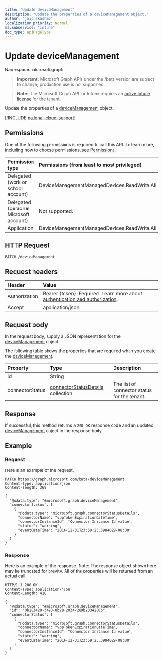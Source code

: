 ```yaml
---
title: "Update deviceManagement"
description: "Update the properties of a deviceManagement object."
author: "jaiprakashmb"
localization_priority: Normal
ms.subservice: "intune"
doc_type: apiPageType
---
```


# Update deviceManagement

Namespace: microsoft.graph

> **Important:** Microsoft Graph APIs under the /beta version are subject to change; production use is not supported.

> **Note:** The Microsoft Graph API for Intune requires an [active Intune license](https://go.microsoft.com/fwlink/?linkid=839381) for the tenant.

Update the properties of a [deviceManagement](../resources/intune-shared-devicemanagement.md) object.

[!INCLUDE [national-cloud-support](../../includes/all-clouds.md)]

## Permissions
One of the following permissions is required to call this API. To learn more, including how to choose permissions, see [Permissions](/graph/permissions-reference).

|Permission type|Permissions (from least to most privileged)|
|:---|:---|
|Delegated (work or school account)|DeviceManagementManagedDevices.ReadWrite.All|
|Delegated (personal Microsoft account)|Not supported.|
|Application|DeviceManagementManagedDevices.ReadWrite.All|

## HTTP Request
<!-- {
  "blockType": "ignored"
}
-->
``` http
PATCH /deviceManagement
```

## Request headers
|Header|Value|
|:---|:---|
|Authorization|Bearer {token}. Required. Learn more about [authentication and authorization](/graph/auth/auth-concepts).|
|Accept|application/json|

## Request body
In the request body, supply a JSON representation for the [deviceManagement](../resources/intune-shared-devicemanagement.md) object.

The following table shows the properties that are required when you create the [deviceManagement](../resources/intune-shared-devicemanagement.md).

|Property|Type|Description|
|:---|:---|:---|
|id|String||
|connectorStatus|[connectorStatusDetails](../resources/intune-troubleshooting-connectorstatusdetails.md) collection|The list of connector status for the tenant.|



## Response
If successful, this method returns a `200 OK` response code and an updated [deviceManagement](../resources/intune-shared-devicemanagement.md) object in the response body.

## Example

### Request
Here is an example of the request.
``` http
PATCH https://graph.microsoft.com/beta/deviceManagement
Content-type: application/json
Content-length: 369

{
  "@odata.type": "#microsoft.graph.deviceManagement",
  "connectorStatus": [
    {
      "@odata.type": "microsoft.graph.connectorStatusDetails",
      "connectorName": "vppTokenExpirationDateTime",
      "connectorInstanceId": "Connector Instance Id value",
      "status": "warning",
      "eventDateTime": "2016-12-31T23:59:23.3984029-08:00"
    }
  ]
}
```

### Response
Here is an example of the response. Note: The response object shown here may be truncated for brevity. All of the properties will be returned from an actual call.
``` http
HTTP/1.1 200 OK
Content-Type: application/json
Content-Length: 418

{
  "@odata.type": "#microsoft.graph.deviceManagement",
  "id": "0b283420-3420-0b28-2034-280b2034280b",
  "connectorStatus": [
    {
      "@odata.type": "microsoft.graph.connectorStatusDetails",
      "connectorName": "vppTokenExpirationDateTime",
      "connectorInstanceId": "Connector Instance Id value",
      "status": "warning",
      "eventDateTime": "2016-12-31T23:59:23.3984029-08:00"
    }
  ]
}
```
